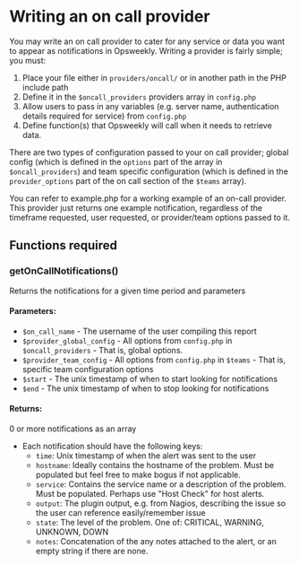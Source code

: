 # Writing an on call provider
You may write an on call provider to cater for any service or data you want to appear as notifications in Opsweekly.
Writing a provider is fairly simple; you must:

1. Place your file either in `providers/oncall/` or in another path in the PHP include path
2. Define it in the `$oncall_providers` providers array in `config.php`
3. Allow users to pass in any variables (e.g. server name, authentication details required for service) from `config.php`
4. Define function(s) that Opsweekly will call when it needs to retrieve data.

There are two types of configuration passed to your on call provider; global config (which is defined in the `options` part of the array in `$oncall_providers`) and team specific configuration (which is defined in the `provider_options` part of the on call section of the `$teams` array).

You can refer to example.php for a working example of an on-call provider. This provider just returns one example notification, regardless of the timeframe requested, user requested, or provider/team options passed to it.

## Functions required

### getOnCallNotifications()
Returns the notifications for a given time period and parameters

#### Parameters:
*   `$on_call_name` - The username of the user compiling this report
*   `$provider_global_config` - All options from `config.php` in `$oncall_providers` - That is, global options.
*   `$provider_team_config` - All options from `config.php` in `$teams` - That is, specific team configuration options
*   `$start` - The unix timestamp of when to start looking for notifications
*   `$end` - The unix timestamp of when to stop looking for notifications


#### Returns:
0 or more notifications as an array

* Each notification should have the following keys:
	* `time`: Unix timestamp of when the alert was sent to the user
	*  `hostname`: Ideally contains the hostname of the problem. Must be populated but feel free to make bogus if not applicable.
	*  `service`: Contains the service name or a description of the problem. Must be populated. Perhaps use "Host Check" for host alerts.
	*  `output`: The plugin output, e.g. from Nagios, describing the issue so the user can reference easily/remember issue
	*  `state`: The level of the problem. One of: CRITICAL, WARNING, UNKNOWN, DOWN
	*  `notes`: Concatenation of the any notes attached to the alert, or an empty string if there are none.
